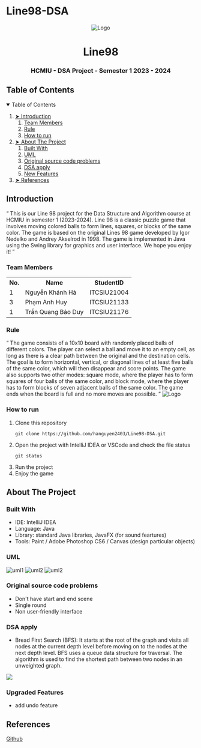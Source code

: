 # Line98-DSA

<p align="center">
  <img src="Resources\Resources\start\scene.png" alt="Logo">
</p>
<h1 align="center"> Line98 </h1>
<h3 align="center"> HCMIU - DSA Project - Semester 1 2023 - 2024 </h3>



<!-- TABLE OF CONTENTS -->
<h2 id="table-of-contents"> Table of Contents</h2>

<details open="open">
  <summary>Table of Contents</summary>
  <ol>
    <li><a href="#Introduction">➤ Introduction</a>
      <ol>
        <li><a href="#Team Members"> Team Members</a></li>
        <li><a href="#Rule"> Rule</a></li>
        <li><a href="#How to run"> How to run</a></li>
      </ol>
    </li>
    <li><a href="#about-the-project"> ➤ About The Project</a>
      <ol>
        <li><a href="#built-with"> Built With</a></li>
        <li><a href="#uml"> UML</a></li>
        <li><a href="#probs"> Original source code problems</a></li>
        <li><a href="#BFS"> DSA apply</a></li>        
        <li><a href="#new-features"> New Features</a></li>
      </ol>
    </li>
    <li><a href="#references"> ➤ References</a></li>
  </ol>
</details>

<!-- INTRODUCTION -->
<h2 id="Introduction"> Introduction</h2>

<q>
This is our Line 98 project for the Data Structure and Algorithm course at HCMIU in semester 1 (2023-2024).
Line 98 is a classic puzzle game that involves moving colored balls to form lines, squares, or blocks of the same color. The game is based on the original Lines 98 game developed by Igor Nedelko and Andrey Akselrod in 1998. The game is implemented in Java using the Swing library for graphics and user interface. We hope you enjoy it!
</q>
<h3 id="Team Members"> Team Members </h3>
<table>
    <tr>
        <th>No.</th>
        <th>Name</th>
        <th>StudentID</th>
    </tr>
    <tr>
        <td>1</td>
        <td>Nguyễn Khánh Hà</td>
        <td>ITCSIU21004</td>
    </tr>
    <tr>
        <td>3</td>
        <td>Phạm Anh Huy</td>
        <td>ITCSIU21133</td>
    </tr>
    <tr>
        <td>1</td>
        <td>Trần Quang Bảo Duy</td>
        <td>ITCSIU21176</td>
    </tr>
</table>

<h3 id="Rule"> Rule </h3>
<q>
The game consists of a 10x10 board with randomly placed balls of different colors. The player can select a ball and move it to an empty cell, as long as there is a clear path between the original and the destination cells. The goal is to form horizontal, vertical, or diagonal lines of at least five balls of the same color, which will then disappear and score points. The game also supports two other modes: square mode, where the player has to form squares of four balls of the same color, and block mode, where the player has to form blocks of seven adjacent balls of the same color. The game ends when the board is full and no more moves are possible.
</q>

<img src="Resources/Resources/Game Play/gamescene.png" alt="Logo">

<h3 id="How to run"> How to run </h3>
<ol>
<li> Clone this repository</li>

    git clone https://github.com/hanguyen2403/Line98-DSA.git

<li> Open the project with IntelliJ IDEA or VSCode and check the file status</li>

    git status

<li> Run the project</li>
<li> Enjoy the game</li>
</ol>

<!-- ABOUT THE PROJECT -->

<h2 id="about-the-project"> About The Project</h2>

<h3 id="built-with"> Built With </h3>
  <ul>
    <li>IDE: IntelliJ IDEA</li>
    <li>Language: Java</li>
    <li>Library: standard Java libraries, JavaFX (for sound feartures)</li>
    <li>Tools: Paint / Adobe Photoshop CS6 / Canvas (design particular objects)</li>
  </ul>
<h3 id="uml"> UML </h3>
<img src="Resources\Resources\UML Diagram\picture 1.PNG" alt="uml1">
<img src="Resources\Resources\UML Diagram\picture 2.PNG" alt="uml2" >
<img src="Resources\Resources\UML Diagram\picture 3.PNG" alt="uml2">
<h3 id="probs"> Original source code problems </h3>
  <ul>
    <li>Don't have start and end scene</li>
    <li>Single round</li>
    <li>Non user-friendly interface</li>
  </ul>
<h3 id="BFS"> DSA apply </h3>
    <ul>
        <li>Bread First Search (BFS):  It starts at the root of the graph and visits all nodes at the current depth level before moving on to the nodes at the next depth level. BFS uses a queue data structure for traversal. The algorithm is used to find the shortest path between two nodes in an unweighted graph.</li>
    </ul>
<img src="Resources/Resources/Game Play/BFS.png" >

<h3 id="new-features"> Upgraded Features </h3>
  <ul>
    <li>add undo feature</li>
  </ul>


<!-- REFERENCES -->
<h2 id="references"> References </h2>
<a href="https://github.com/ngochaibui/lines98"> Github </a> 